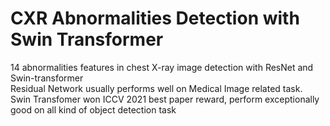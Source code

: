 # CXR Abnormalities Detection with Swin Transformer
14 abnormalities features in chest X-ray image detection with ResNet and Swin-transformer <br>
Residual Network usually performs well on Medical Image related task. <br>
Swin Transfomer won ICCV 2021 best paper reward, perform exceptionally good on all kind of object detection task 
